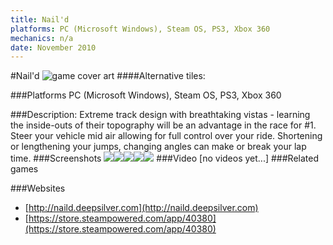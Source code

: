 ```yaml
---
title: Nail'd
platforms: PC (Microsoft Windows), Steam OS, PS3, Xbox 360
mechanics: n/a
date: November 2010
---
```

#Nail'd
![game cover art](//images.igdb.com/igdb/image/upload/t_cover_big/prn2hym8l6hrv6omgjjz.jpg "Logo Title Text 1")
####Alternative tiles:

###Platforms
PC (Microsoft Windows), Steam OS, PS3, Xbox 360

###Description:
Extreme track design with breathtaking vistas - learning the inside-outs of their topography will be an advantage in the race for #1. Steer your vehicle mid air allowing for full control over your ride. Shortening or lengthening your jumps, changing angles can make or break your lap time.
###Screenshots
<a target="_blank" href="//images.igdb.com/igdb/image/upload/t_cover_big/jjyjz94iemo64ti2ckc9.jpg"><img src="//images.igdb.com/igdb/image/upload/t_thumb/jjyjz94iemo64ti2ckc9.jpg"/></a><a target="_blank" href="//images.igdb.com/igdb/image/upload/t_cover_big/ht50hu63whvvfkh4nipv.jpg"><img src="//images.igdb.com/igdb/image/upload/t_thumb/ht50hu63whvvfkh4nipv.jpg"/></a><a target="_blank" href="//images.igdb.com/igdb/image/upload/t_cover_big/mfxm8gm2jjchezq0evzt.jpg"><img src="//images.igdb.com/igdb/image/upload/t_thumb/mfxm8gm2jjchezq0evzt.jpg"/></a><a target="_blank" href="//images.igdb.com/igdb/image/upload/t_cover_big/lbt8y6al0pprktm8xwfs.jpg"><img src="//images.igdb.com/igdb/image/upload/t_thumb/lbt8y6al0pprktm8xwfs.jpg"/></a><a target="_blank" href="//images.igdb.com/igdb/image/upload/t_cover_big/todjqnoa2kiqdd97ssnr.jpg"><img src="//images.igdb.com/igdb/image/upload/t_thumb/todjqnoa2kiqdd97ssnr.jpg"/></a>
###Video
[no videos yet...]
###Related games

###Websites
* [http://naild.deepsilver.com](http://naild.deepsilver.com)
* [https://store.steampowered.com/app/40380](https://store.steampowered.com/app/40380)
